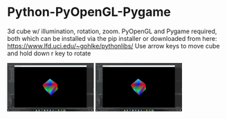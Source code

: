 # Python-PyOpenGL-Pygame
3d cube w/ illumination, rotation, zoom. PyOpenGL and Pygame required, both which can be installed via the pip installer or downloaded from here: https://www.lfd.uci.edu/~gohlke/pythonlibs/
Use arrow keys to move cube and hold down r key to rotate

<img src="/cube images/3d cube.jpg" width="200">
<img src="/cube images/3d cube_shadow.jpg" width="200">
